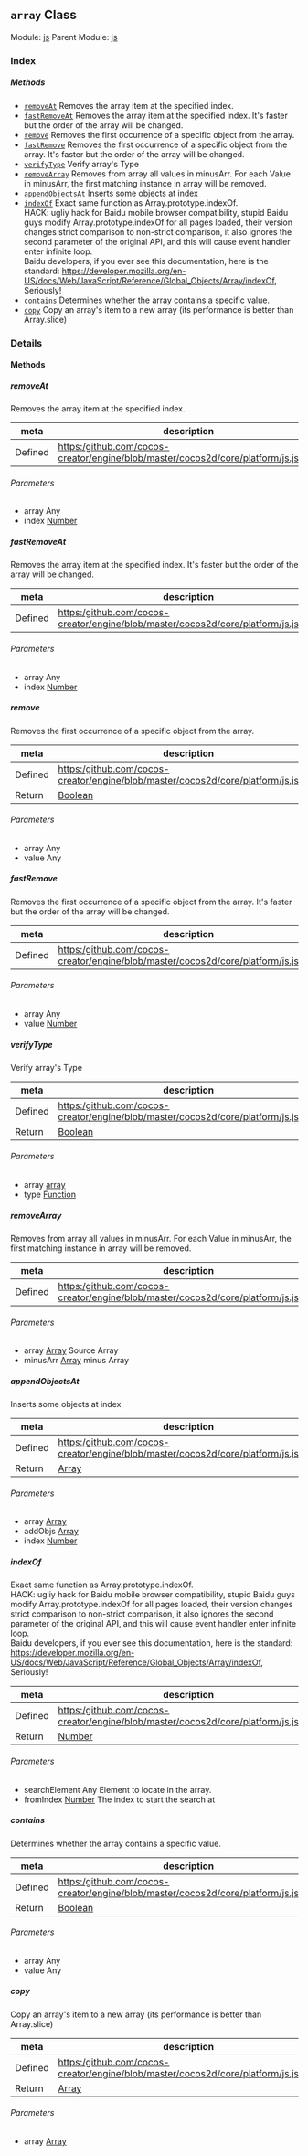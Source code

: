 ## `array` Class



Module: [js](../modules/js.md)
Parent Module: [js](../modules/js.md)






### Index



##### Methods

  - [`removeAt`](#removeat) Removes the array item at the specified index.
  - [`fastRemoveAt`](#fastremoveat) Removes the array item at the specified index.
It's faster but the order of the array will be changed.
  - [`remove`](#remove) Removes the first occurrence of a specific object from the array.
  - [`fastRemove`](#fastremove) Removes the first occurrence of a specific object from the array.
It's faster but the order of the array will be changed.
  - [`verifyType`](#verifytype) Verify array's Type
  - [`removeArray`](#removearray) Removes from array all values in minusArr. For each Value in minusArr, the first matching instance in array will be removed.
  - [`appendObjectsAt`](#appendobjectsat) Inserts some objects at index
  - [`indexOf`](#indexof) Exact same function as Array.prototype.indexOf.<br>
HACK: ugliy hack for Baidu mobile browser compatibility, stupid Baidu guys modify Array.prototype.indexOf for all pages loaded, their version changes strict comparison to non-strict comparison, it also ignores the second parameter of the original API, and this will cause event handler enter infinite loop.<br>
Baidu developers, if you ever see this documentation, here is the standard: https://developer.mozilla.org/en-US/docs/Web/JavaScript/Reference/Global_Objects/Array/indexOf, Seriously!
  - [`contains`](#contains) Determines whether the array contains a specific value.
  - [`copy`](#copy) Copy an array's item to a new array (its performance is better than Array.slice)



### Details




<!-- Method Block -->
#### Methods


##### removeAt

Removes the array item at the specified index.

| meta | description |
|------|-------------|
| Defined | [https:/github.com/cocos-creator/engine/blob/master/cocos2d/core/platform/js.js:654](https:/github.com/cocos-creator/engine/blob/master/cocos2d/core/platform/js.js#L654) |

###### Parameters
- array Any 
- index <a href="https://developer.mozilla.org/en/JavaScript/Reference/Global_Objects/Number" class="crosslink external" target="_blank">Number</a> 


##### fastRemoveAt

Removes the array item at the specified index.
It's faster but the order of the array will be changed.

| meta | description |
|------|-------------|
| Defined | [https:/github.com/cocos-creator/engine/blob/master/cocos2d/core/platform/js.js:664](https:/github.com/cocos-creator/engine/blob/master/cocos2d/core/platform/js.js#L664) |

###### Parameters
- array Any 
- index <a href="https://developer.mozilla.org/en/JavaScript/Reference/Global_Objects/Number" class="crosslink external" target="_blank">Number</a> 


##### remove

Removes the first occurrence of a specific object from the array.

| meta | description |
|------|-------------|
| Defined | [https:/github.com/cocos-creator/engine/blob/master/cocos2d/core/platform/js.js:680](https:/github.com/cocos-creator/engine/blob/master/cocos2d/core/platform/js.js#L680) |
| Return 		 | <a href="https://developer.mozilla.org/en/JavaScript/Reference/Global_Objects/Boolean" class="crosslink external" target="_blank">Boolean</a> 

###### Parameters
- array Any 
- value Any 


##### fastRemove

Removes the first occurrence of a specific object from the array.
It's faster but the order of the array will be changed.

| meta | description |
|------|-------------|
| Defined | [https:/github.com/cocos-creator/engine/blob/master/cocos2d/core/platform/js.js:698](https:/github.com/cocos-creator/engine/blob/master/cocos2d/core/platform/js.js#L698) |

###### Parameters
- array Any 
- value <a href="https://developer.mozilla.org/en/JavaScript/Reference/Global_Objects/Number" class="crosslink external" target="_blank">Number</a> 


##### verifyType

Verify array's Type

| meta | description |
|------|-------------|
| Defined | [https:/github.com/cocos-creator/engine/blob/master/cocos2d/core/platform/js.js:713](https:/github.com/cocos-creator/engine/blob/master/cocos2d/core/platform/js.js#L713) |
| Return 		 | <a href="https://developer.mozilla.org/en/JavaScript/Reference/Global_Objects/Boolean" class="crosslink external" target="_blank">Boolean</a> 

###### Parameters
- array <a href="../classes/array.html" class="crosslink">array</a> 
- type <a href="https://developer.mozilla.org/en/JavaScript/Reference/Global_Objects/Function" class="crosslink external" target="_blank">Function</a> 


##### removeArray

Removes from array all values in minusArr. For each Value in minusArr, the first matching instance in array will be removed.

| meta | description |
|------|-------------|
| Defined | [https:/github.com/cocos-creator/engine/blob/master/cocos2d/core/platform/js.js:732](https:/github.com/cocos-creator/engine/blob/master/cocos2d/core/platform/js.js#L732) |

###### Parameters
- array <a href="https://developer.mozilla.org/en/JavaScript/Reference/Global_Objects/Array" class="crosslink external" target="_blank">Array</a> Source Array
- minusArr <a href="https://developer.mozilla.org/en/JavaScript/Reference/Global_Objects/Array" class="crosslink external" target="_blank">Array</a> minus Array


##### appendObjectsAt

Inserts some objects at index

| meta | description |
|------|-------------|
| Defined | [https:/github.com/cocos-creator/engine/blob/master/cocos2d/core/platform/js.js:744](https:/github.com/cocos-creator/engine/blob/master/cocos2d/core/platform/js.js#L744) |
| Return 		 | <a href="https://developer.mozilla.org/en/JavaScript/Reference/Global_Objects/Array" class="crosslink external" target="_blank">Array</a> 

###### Parameters
- array <a href="https://developer.mozilla.org/en/JavaScript/Reference/Global_Objects/Array" class="crosslink external" target="_blank">Array</a> 
- addObjs <a href="https://developer.mozilla.org/en/JavaScript/Reference/Global_Objects/Array" class="crosslink external" target="_blank">Array</a> 
- index <a href="https://developer.mozilla.org/en/JavaScript/Reference/Global_Objects/Number" class="crosslink external" target="_blank">Number</a> 


##### indexOf

Exact same function as Array.prototype.indexOf.<br>
HACK: ugliy hack for Baidu mobile browser compatibility, stupid Baidu guys modify Array.prototype.indexOf for all pages loaded, their version changes strict comparison to non-strict comparison, it also ignores the second parameter of the original API, and this will cause event handler enter infinite loop.<br>
Baidu developers, if you ever see this documentation, here is the standard: https://developer.mozilla.org/en-US/docs/Web/JavaScript/Reference/Global_Objects/Array/indexOf, Seriously!

| meta | description |
|------|-------------|
| Defined | [https:/github.com/cocos-creator/engine/blob/master/cocos2d/core/platform/js.js:757](https:/github.com/cocos-creator/engine/blob/master/cocos2d/core/platform/js.js#L757) |
| Return 		 | <a href="https://developer.mozilla.org/en/JavaScript/Reference/Global_Objects/Number" class="crosslink external" target="_blank">Number</a> 

###### Parameters
- searchElement Any Element to locate in the array.
- fromIndex <a href="https://developer.mozilla.org/en/JavaScript/Reference/Global_Objects/Number" class="crosslink external" target="_blank">Number</a> The index to start the search at


##### contains

Determines whether the array contains a specific value.

| meta | description |
|------|-------------|
| Defined | [https:/github.com/cocos-creator/engine/blob/master/cocos2d/core/platform/js.js:769](https:/github.com/cocos-creator/engine/blob/master/cocos2d/core/platform/js.js#L769) |
| Return 		 | <a href="https://developer.mozilla.org/en/JavaScript/Reference/Global_Objects/Boolean" class="crosslink external" target="_blank">Boolean</a> 

###### Parameters
- array Any 
- value Any 


##### copy

Copy an array's item to a new array (its performance is better than Array.slice)

| meta | description |
|------|-------------|
| Defined | [https:/github.com/cocos-creator/engine/blob/master/cocos2d/core/platform/js.js:780](https:/github.com/cocos-creator/engine/blob/master/cocos2d/core/platform/js.js#L780) |
| Return 		 | <a href="https://developer.mozilla.org/en/JavaScript/Reference/Global_Objects/Array" class="crosslink external" target="_blank">Array</a> 

###### Parameters
- array <a href="https://developer.mozilla.org/en/JavaScript/Reference/Global_Objects/Array" class="crosslink external" target="_blank">Array</a> 



